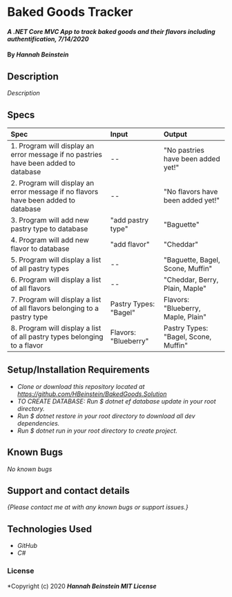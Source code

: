 # Baked Goods Tracker

#### _A .NET Core MVC App to track baked goods and their flavors including authentification, 7/14/2020_

#### By _**Hannah Beinstein**_

## Description

_Description_

## Specs

| Spec | Input | Output |
| :-------------      | :------------- | :------------- |
| 1. Program will display an error message if no pastries have been added to database | -- | "No pastries have been added yet!" |
| 2. Program will display an error message if no flavors have been added to database | -- | "No flavors have been added yet!" |
| 3. Program will add new pastry type to database | "add pastry type" | "Baguette" |
| 4. Program will add new flavor to database | "add flavor" | "Cheddar" |
| 5. Program will display a list of all pastry types | -- | "Baguette, Bagel, Scone, Muffin" |
| 6. Program will display a list of all flavors | -- | "Cheddar, Berry, Plain, Maple" |
| 7. Program will display a list of all flavors belonging to a pastry type | Pastry Types: "Bagel" | Flavors: "Blueberry, Maple, Plain" |
| 8. Program will display a list of all pastry types belonging to a flavor| Flavors: "Blueberry" | Pastry Types: "Bagel, Scone, Muffin" |

## Setup/Installation Requirements

* _Clone or download this repository located at https://github.com/HBeinstein/BakedGoods.Solution_
* _TO CREATE DATABASE: Run $ dotnet ef database update in your root directory._
* _Run $ dotnet restore in your root directory to download all dev dependencies._
* _Run $ dotnet run in your root directory to create project._

## Known Bugs

_No known bugs_

## Support and contact details

_{Please contact me at with any known bugs or support issues.}_

## Technologies Used

* _GitHub_
* _C#_

### License

*Copyright (c) 2020 **_Hannah Beinstein MIT License_**